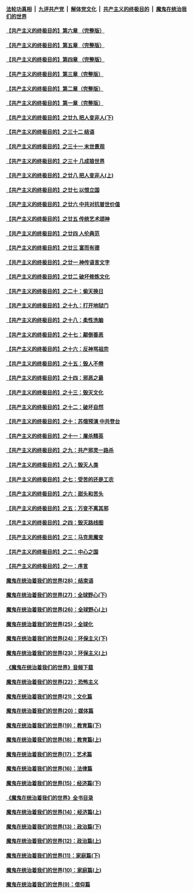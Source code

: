 ####  [法轮功真相](../../../../basic/blob/master/README.md?t=04081130) &nbsp;|&nbsp; [九评共产党](../../../../9ping.md/blob/master/README.md?t=04081130) &nbsp;|&nbsp; [解体党文化](../../../../jtdwh.md/blob/master/README.md?t=04081130)  &nbsp;|&nbsp; [共产主义的终极目的](../../../../gczydzjmd.md/blob/master/README.md?t=04081130) &nbsp;|&nbsp; [魔鬼在统治我们的世界](../../../../mgztzwmdsj.md/blob/master/README.md?t=04081130) 

#### [【共产主义的终极目的】第六章 （完整版）](../pages/nsc422/n11428913.md?t=04081130) 

#### [【共产主义的终极目的】第五章 （完整版）](../pages/nsc422/n11428912.md?t=04081130) 

#### [【共产主义的终极目的】第四章 （完整版）](../pages/nsc422/n11428907.md?t=04081130) 

#### [【共产主义的终极目的】第三章（完整版）](../pages/nsc422/n11428848.md?t=04081130) 

#### [【共产主义的终极目的】第二章（完整版）](../pages/nsc422/n11428831.md?t=04081130) 

#### [【共产主义的终极目的】第一章（完整版）](../pages/nsc422/n11417651.md?t=04081130) 

#### [【共产主义的终极目的】之廿九 把人变非人(下)](../pages/nsc422/n11344140.md?t=04081130) 

#### [【共产主义的终极目的】之三十二 结语](../pages/nsc422/n11360535.md?t=04081130) 

#### [【共产主义的终极目的】之三十一 末世景观](../pages/nsc422/n11351129.md?t=04081130) 

#### [【共产主义的终极目的】之三十 几成狼世界](../pages/nsc422/n11348280.md?t=04081130) 

#### [【共产主义的终极目的】之廿八 把人变非人(上)](../pages/nsc422/n11340492.md?t=04081130) 

#### [【共产主义的终极目的】之廿七 以恨立国](../pages/nsc422/n11336944.md?t=04081130) 

#### [【共产主义的终极目的】之廿六 中共对抗普世价值](../pages/nsc422/n11324785.md?t=04081130) 

#### [【共产主义的终极目的】之廿五 传统艺术颂神](../pages/nsc422/n11296396.md?t=04081130) 

#### [【共产主义的终极目的】之廿四 人伦典范](../pages/nsc422/n11296397.md?t=04081130) 

#### [【共产主义的终极目的】之廿三 富而有德](../pages/nsc422/n11283598.md?t=04081130) 

#### [【共产主义的终极目的】之廿一 神传语言文字](../pages/nsc422/n11263265.md?t=04081130) 

#### [【共产主义的终极目的】之廿二 破坏修炼文化](../pages/nsc422/n11245728.md?t=04081130) 

#### [【共产主义的终极目的】之二十：偷天换日](../pages/nsc422/n11238846.md?t=04081130) 

#### [【共产主义的终极目的】之十九：打开地狱门](../pages/nsc422/n11206376.md?t=04081130) 

#### [【共产主义的终极目的】之十八：柔性洗脑](../pages/nsc422/n11199994.md?t=04081130) 

#### [【共产主义的终极目的】之十七：颠倒善恶](../pages/nsc422/n11179782.md?t=04081130) 

#### [【共产主义的终极目的】之十六：反神骂祖宗](../pages/nsc422/n11166798.md?t=04081130) 

#### [【共产主义的终极目的】之十五：毁人不倦](../pages/nsc422/n11166792.md?t=04081130) 

#### [【共产主义的终极目的】之十四：邪恶之最](../pages/nsc422/n11150249.md?t=04081130) 

#### [【共产主义的终极目的】之十三：毁灭文化](../pages/nsc422/n11135227.md?t=04081130) 

#### [【共产主义的终极目的】之十二：破坏自然](../pages/nsc422/n11135214.md?t=04081130) 

#### [【共产主义的终极目的】之十：苏俄预演 中共登台](../pages/nsc422/n11118424.md?t=04081130) 

#### [【共产主义的终极目的】之十一：屠杀精英](../pages/nsc422/n11118442.md?t=04081130) 

#### [【共产主义的终极目的】之九：共产邪灵一路杀](../pages/nsc422/n11114139.md?t=04081130) 

#### [【共产主义的终极目的】之八：毁灭人类](../pages/nsc422/n11108503.md?t=04081130) 

#### [【共产主义的终极目的】之七：受苦的还是工农](../pages/nsc422/n11101809.md?t=04081130) 

#### [【共产主义的终极目的】之六：甜头和苦头](../pages/nsc422/n11096971.md?t=04081130) 

#### [【共产主义的终极目的】之五：万变不离其邪](../pages/nsc422/n11091285.md?t=04081130) 

#### [【共产主义的终极目的】之四：毁灭路线图](../pages/nsc422/n11086284.md?t=04081130) 

#### [【共产主义的终极目的】之三：马克思魔变](../pages/nsc422/n11061941.md?t=04081130) 

#### [【共产主义的终极目的】之二：中心之国](../pages/nsc422/n11047728.md?t=04081130) 

#### [【共产主义的终极目的】之一：序言](../pages/nsc422/n11086077.md?t=04081130) 

#### [魔鬼在统治着我们的世界(28)：结束语](../pages/nsc422/n10936246.md?t=04081130) 

#### [魔鬼在统治着我们的世界(27)：全球野心(下)](../pages/nsc422/n10928319.md?t=04081130) 

#### [魔鬼在统治着我们的世界(26)：全球野心(上)](../pages/nsc422/n10900318.md?t=04081130) 

#### [魔鬼在统治着我们的世界(25)：全球化](../pages/nsc422/n10788205.md?t=04081130) 

#### [魔鬼在统治着我们的世界(24)：环保主义(下)](../pages/nsc422/n10695307.md?t=04081130) 

#### [魔鬼在统治着我们的世界(23)：环保主义(上)](../pages/nsc422/n10688613.md?t=04081130) 

#### [《魔鬼在统治着我们的世界》音频下载](../pages/nsc422/n10635553.md?t=04081130) 

#### [魔鬼在统治着我们的世界(22)：恐怖主义](../pages/nsc422/n10614727.md?t=04081130) 

#### [魔鬼在统治着我们的世界(21)：文化篇](../pages/nsc422/n10597706.md?t=04081130) 

#### [魔鬼在统治着我们的世界(20)：媒体篇](../pages/nsc422/n10586579.md?t=04081130) 

#### [魔鬼在统治着我们的世界(19)：教育篇(下)](../pages/nsc422/n10564808.md?t=04081130) 

#### [魔鬼在统治着我们的世界(18)：教育篇(上)](../pages/nsc422/n10526970.md?t=04081130) 

#### [魔鬼在统治着我们的世界(17)：艺术篇](../pages/nsc422/n10499093.md?t=04081130) 

#### [魔鬼在统治着我们的世界(16)：法律篇](../pages/nsc422/n10485969.md?t=04081130) 

#### [魔鬼在统治着我们的世界(15)：经济篇(下)](../pages/nsc422/n10469975.md?t=04081130) 

#### [《魔鬼在统治着我们的世界》全书目录](../pages/nsc422/n10464261.md?t=04081130) 

#### [魔鬼在统治着我们的世界(14)：经济篇(上)](../pages/nsc422/n10457370.md?t=04081130) 

#### [魔鬼在统治着我们的世界(13)：政治篇(下)](../pages/nsc422/n10448270.md?t=04081130) 

#### [魔鬼在统治着我们的世界(12)：政治篇(上)](../pages/nsc422/n10444576.md?t=04081130) 

#### [魔鬼在统治着我们的世界(11)：家庭篇(下)](../pages/nsc422/n10440961.md?t=04081130) 

#### [魔鬼在统治着我们的世界(10)：家庭篇(上)](../pages/nsc422/n10435448.md?t=04081130) 

#### [魔鬼在统治着我们的世界(9)：信仰篇](../pages/nsc422/n10432159.md?t=04081130) 

